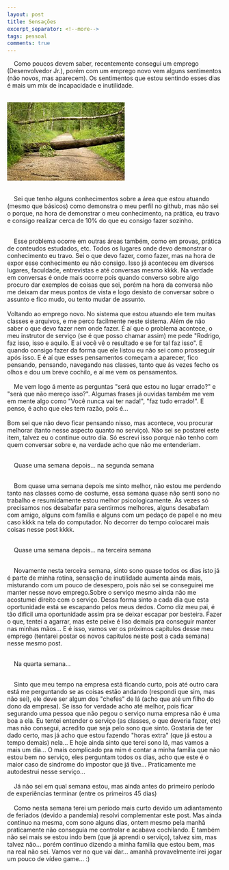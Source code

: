 ```yaml
---
layout: post
title: Sensações
excerpt_separator: <!--more-->
tags: pessoal
comments: true
---
```


&nbsp;&nbsp;&nbsp;&nbsp;Como poucos devem saber, recentemente consegui um emprego (Desenvolvedor Jr.), porém com um emprego<!--more--> novo vem alguns sentimentos (não novos, mas aparecem). Os sentimentos que estou sentindo esses dias é mais um mix de incapacidade e inutilidade.<br><br>

<img src="/assets/images/incapaz.jpg" alt="Sentimento de incapacidade" class="post_img"><br><br>

&nbsp;&nbsp;&nbsp;&nbsp;Sei que tenho alguns conhecimentos sobre a área que estou atuando (mesmo que básicos) como demonstra o meu perfil no github, mas não sei o porque, na hora de demonstrar o meu conhecimento, na prática, eu travo e consigo realizar cerca de 10% do que eu consigo fazer sozinho.<br><br>

&nbsp;&nbsp;&nbsp;&nbsp;Esse problema ocorre em outras áreas também, como em provas, prática de conteudos estudados, etc. Todos os lugares onde devo demonstrar o conhecimento eu travo. Sei o que devo fazer, como fazer, mas na hora de expor esse conhecimento eu não consigo.  Isso já aconteceu em diversos lugares, faculdade, entrevistas e até conversas mesmo kkkk. Na verdade em conversas é onde mais ocorre pois quando converso sobre algo procuro dar exemplos de coisas que sei, porém na hora da conversa não me deixam dar meus pontos de vista e logo desisto de conversar sobre o assunto e fico mudo, ou tento mudar de assunto.<br><br>
Voltando ao emprego novo. No sistema que estou atuando ele tem muitas classes e arquivos, e me perco facilmente neste sistema. Além de não saber o que devo fazer nem onde fazer. É aí que o problema acontece, o meu instrutor de serviço (se é que posso chamar assim) me pede "Rodrigo, faz isso, isso  e aquilo. E aí você vê o resultado e se for tal faz isso". E quando consigo fazer da forma que ele listou eu não sei como prosseguir após isso. E é aí que esses pensamentos começam a aparecer, fico pensando, pensando, navegando nas classes, tanto que ás vezes fecho os olhos e dou um breve cochilo, e aí me vem os pensamentos. <br><br>
&nbsp;&nbsp;&nbsp;&nbsp;Me vem logo á mente as perguntas "será que estou no lugar errado?" e "será que não mereço isso?". Algumas frases já ouvidas também me vem em mente algo como "Você nunca vai ter nada!", "faz tudo errado!". E penso, é acho que eles tem razão, pois é...<br><br>
Bom sei que não devo ficar pensando nisso, mas acontece, vou procurar melhorar (tanto nesse aspecto quanto no serviço). Não sei se postarei este item, talvez eu o continue outro dia. Só escrevi isso porque não tenho com quem conversar sobre e, na verdade acho que não me entenderiam.<br><br>

&nbsp;&nbsp;&nbsp;&nbsp;Quase uma semana depois... na segunda semana<br><br>

&nbsp;&nbsp;&nbsp;&nbsp;Bom quase uma semana depois me sinto melhor, não estou me perdendo tanto nas classes como de costume, essa semana quase não senti sono no trabalho e resumidamente estou melhor psicologicamente. Ás vezes só precisamos nos desabafar para sentirmos melhores, alguns desabafam com amigo, alguns com família e alguns com um pedaço de papel e no meu caso kkkk na tela do computador. No decorrer do tempo colocarei mais coisas nesse post kkkk.<br><br>

&nbsp;&nbsp;&nbsp;&nbsp;Quase uma semana depois... na terceira semana<br><br>

&nbsp;&nbsp;&nbsp;&nbsp;Novamente nesta terceira semana, sinto sono quase todos os dias isto já é parte de minha rotina, sensação de inutilidade aumenta ainda mais, misturando com um pouco de desespero, pois não sei se conseguirei me manter nesse novo emprego.Sobre o serviço mesmo ainda não me acostumei direito com o serviço. Dessa forma sinto a cada dia que esta oportunidade está se escapando pelos meus dedos. Como diz meu pai, é tão dificil uma oportunidade assim pra se deixar escapar por besteira. Fazer o que, tentei a agarrar, mas este peixe é liso demais pra conseguir manter nas minhas mãos... E é isso, vamos ver os próximos capitulos desse meu emprego (tentarei postar os novos capitulos neste post a cada semana) nesse mesmo post.<br><br>

&nbsp;&nbsp;&nbsp;&nbsp;Na quarta semana...<br><br>

&nbsp;&nbsp;&nbsp;&nbsp;Sinto que meu tempo na empresa está ficando curto, pois até outro cara está me perguntando se as coisas estão andando (respondi que sim, mas não sei), ele deve ser algum dos "chefes" de lá (acho que até um filho do dono da empresa). Se isso for verdade acho até melhor, pois ficar segurando uma pessoa que não pegou o serviço numa empresa não é uma boa a ela. Eu tentei entender o serviço (as classes, o que deveria fazer, etc) mas não consegui, acredito que seja pelo sono que sinto. Gostaria de ter dado certo, mas já acho que estou fazendo "horas extra" (que já estou a tempo demais) nela... E hoje ainda sinto que terei sono lá, mas vamos a mais um dia... O mais complicado pra mim é contar a minha familia que não estou bem no serviço, eles perguntam todos os dias, acho que este é o maior caso de sindrome do impostor que já tive... Praticamente me autodestrui nesse serviço...<br><br>
&nbsp;&nbsp;&nbsp;&nbsp;Já não sei em qual semana estou, mas ainda antes do primeiro período de experiências terminar (entre os primeiros 45 dias)<br><br>
&nbsp;&nbsp;&nbsp;&nbsp;Como nesta semana terei um período mais curto devido um adiantamento de feriados (devido a pandemia) resolvi complementar este post. Mas ainda continuo na mesma, com sono alguns dias, ontem mesmo pela manhã praticamente não conseguia me controlar e acabava cochilando. E também não sei mais se estou indo bem (que já aprendi o serviço), talvez sim, mas talvez não... porém continuo dizendo a minha familia que estou bem, mas na real não sei. Vamos ver no que vai dar... amanhã provavelmente irei jogar um pouco de vídeo game... :)